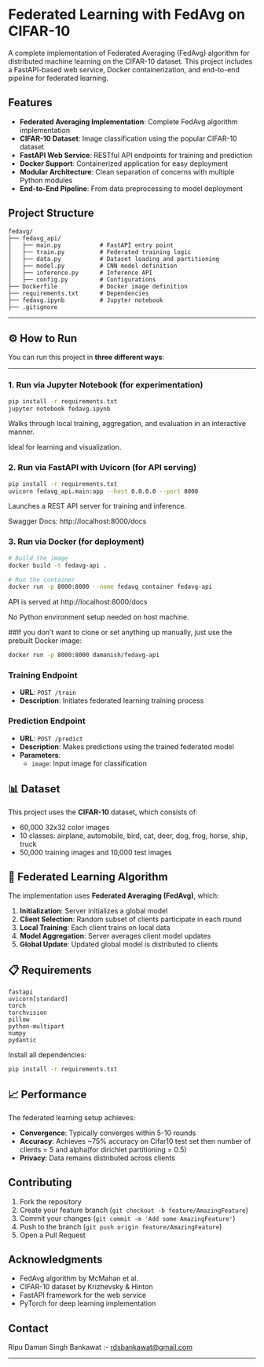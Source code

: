 # Federated Learning with FedAvg on CIFAR-10

A complete implementation of Federated Averaging (FedAvg) algorithm for distributed machine learning on the CIFAR-10 dataset. This project includes a FastAPI-based web service, Docker containerization, and end-to-end pipeline for federated learning.

## Features

- **Federated Averaging Implementation**: Complete FedAvg algorithm implementation
- **CIFAR-10 Dataset**: Image classification using the popular CIFAR-10 dataset
- **FastAPI Web Service**: RESTful API endpoints for training and prediction
- **Docker Support**: Containerized application for easy deployment
- **Modular Architecture**: Clean separation of concerns with multiple Python modules
- **End-to-End Pipeline**: From data preprocessing to model deployment

## Project Structure

```
fedavg/
├── fedavg_api/
│   ├── main.py           # FastAPI entry point
│   ├── train.py          # Federated training logic
│   ├── data.py           # Dataset loading and partitioning
│   ├── model.py          # CNN model definition
│   ├── inference.py      # Inference API
│   ├── config.py         # Configurations
├── Dockerfile            # Docker image definition
├── requirements.txt      # Dependencies
├── fedavg.ipynb          # Jupyter notebook
├── .gitignore

```

---

## ⚙️ How to Run

You can run this project in **three different ways**:

---

### 1. Run via Jupyter Notebook (for experimentation)

```bash
pip install -r requirements.txt
jupyter notebook fedavg.ipynb
```
Walks through local training, aggregation, and evaluation in an interactive manner.

Ideal for learning and visualization.

### 2. Run via FastAPI with Uvicorn (for API serving)
```bash
pip install -r requirements.txt
uvicorn fedavg_api.main:app --host 0.0.0.0 --port 8000
```

Launches a REST API server for training and inference.

Swagger Docs: http://localhost:8000/docs

### 3. Run via Docker (for deployment)
```bash
# Build the image
docker build -t fedavg-api .

# Run the container
docker run -p 8000:8000 --name fedavg_container fedavg-api
```
API is served at http://localhost:8000/docs

No Python environment setup needed on host machine.

##If you don’t want to clone or set anything up manually, just use the prebuilt Docker image:
```bash
docker run -p 8000:8000 damanish/fedavg-api
```

### Training Endpoint
- **URL**: `POST /train`
- **Description**: Initiates federated learning training process

### Prediction Endpoint
- **URL**: `POST /predict`
- **Description**: Makes predictions using the trained federated model
- **Parameters**: 
  - `image`: Input image for classification

## 📊 Dataset

This project uses the **CIFAR-10** dataset, which consists of:
- 60,000 32x32 color images
- 10 classes: airplane, automobile, bird, cat, deer, dog, frog, horse, ship, truck
- 50,000 training images and 10,000 test images

## 🧠 Federated Learning Algorithm

The implementation uses **Federated Averaging (FedAvg)**, which:

1. **Initialization**: Server initializes a global model
2. **Client Selection**: Random subset of clients participate in each round
3. **Local Training**: Each client trains on local data
4. **Model Aggregation**: Server averages client model updates
5. **Global Update**: Updated global model is distributed to clients


## 📋 Requirements

```
fastapi
uvicorn[standard]
torch
torchvision
pillow
python-multipart
numpy
pydantic
```
Install all dependencies:
```bash
pip install -r requirements.txt
```

## 📈 Performance

The federated learning setup achieves:
- **Convergence**: Typically converges within 5-10 rounds
- **Accuracy**: Achieves ~75% accuracy on Cifar10 test set then number of clients = 5 and alpha(for dirichlet partitioning = 0.5)
- **Privacy**: Data remains distributed across clients

## Contributing

1. Fork the repository
2. Create your feature branch (`git checkout -b feature/AmazingFeature`)
3. Commit your changes (`git commit -m 'Add some AmazingFeature'`)
4. Push to the branch (`git push origin feature/AmazingFeature`)
5. Open a Pull Request

## Acknowledgments

- FedAvg algorithm by McMahan et al.
- CIFAR-10 dataset by Krizhevsky & Hinton
- FastAPI framework for the web service
- PyTorch for deep learning implementation

## Contact

Ripu Daman Singh Bankawat :- rdsbankawat@gmail.com

---
